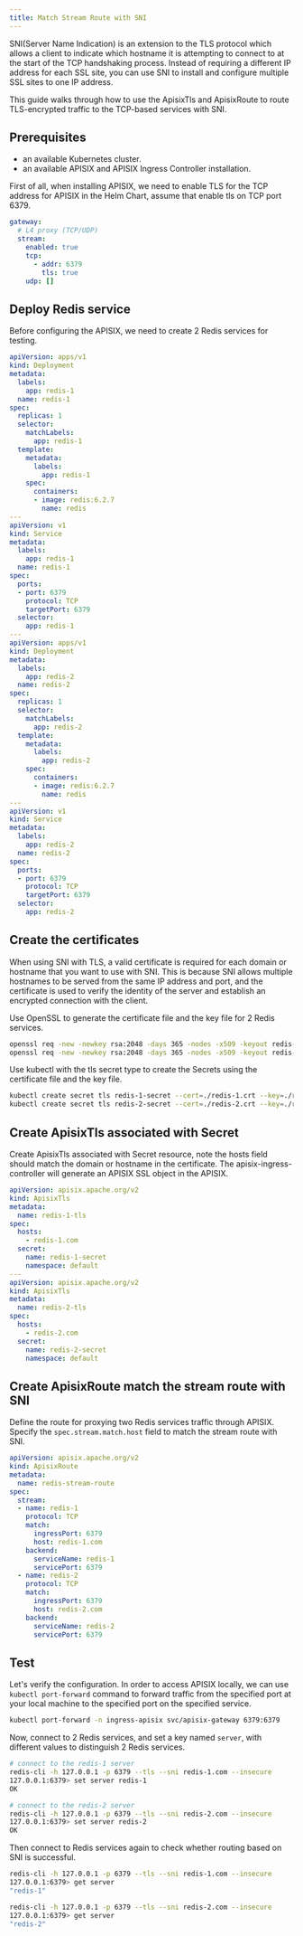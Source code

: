 ```yaml
---
title: Match Stream Route with SNI
---
```


<!--
#
# Licensed to the Apache Software Foundation (ASF) under one or more
# contributor license agreements.  See the NOTICE file distributed with
# this work for additional information regarding copyright ownership.
# The ASF licenses this file to You under the Apache License, Version 2.0
# (the "License"); you may not use this file except in compliance with
# the License.  You may obtain a copy of the License at
#
#     http://www.apache.org/licenses/LICENSE-2.0
#
# Unless required by applicable law or agreed to in writing, software
# distributed under the License is distributed on an "AS IS" BASIS,
# WITHOUT WARRANTIES OR CONDITIONS OF ANY KIND, either express or implied.
# See the License for the specific language governing permissions and
# limitations under the License.
#
-->

SNI(Server Name Indication) is an extension to the TLS protocol which allows a client to indicate which hostname it is attempting to connect to at the start of the TCP handshaking process.
Instead of requiring a different IP address for each SSL site, you can use SNI to install and configure multiple SSL sites to one IP address.

This guide walks through how to use the ApisixTls and ApisixRoute to route TLS-encrypted traffic to the TCP-based services with SNI.

## Prerequisites

- an available Kubernetes cluster.
- an available APISIX and APISIX Ingress Controller installation.

First of all, when installing APISIX, we need to enable TLS for the TCP address for APISIX in the Helm Chart, assume that enable tls on TCP port 6379.

```yaml
gateway:
  # L4 proxy (TCP/UDP)
  stream:
    enabled: true
    tcp:
      - addr: 6379
        tls: true
    udp: []
```

## Deploy Redis service

Before configuring the APISIX, we need to create 2 Redis services for testing.

```yaml
apiVersion: apps/v1
kind: Deployment
metadata:
  labels:
    app: redis-1
  name: redis-1
spec:
  replicas: 1
  selector:
    matchLabels:
      app: redis-1
  template:
    metadata:
      labels:
        app: redis-1
    spec:
      containers:
      - image: redis:6.2.7
        name: redis
---
apiVersion: v1
kind: Service
metadata:
  labels:
    app: redis-1
  name: redis-1
spec:
  ports:
  - port: 6379
    protocol: TCP
    targetPort: 6379
  selector:
    app: redis-1
---
apiVersion: apps/v1
kind: Deployment
metadata:
  labels:
    app: redis-2
  name: redis-2
spec:
  replicas: 1
  selector:
    matchLabels:
      app: redis-2
  template:
    metadata:
      labels:
        app: redis-2
    spec:
      containers:
      - image: redis:6.2.7
        name: redis
---
apiVersion: v1
kind: Service
metadata:
  labels:
    app: redis-2
  name: redis-2
spec:
  ports:
  - port: 6379
    protocol: TCP
    targetPort: 6379
  selector:
    app: redis-2
```

## Create the certificates

When using SNI with TLS, a valid certificate is required for each domain or hostname that you want to use with SNI.
This is because SNI allows multiple hostnames to be served from the same IP address and port, and the certificate is used to verify the identity of the server and establish an encrypted connection with the client.

Use OpenSSL to generate the certificate file and the key file for 2 Redis services.

```bash
openssl req -new -newkey rsa:2048 -days 365 -nodes -x509 -keyout redis-1.key -out redis-1.crt -subj "/CN=redis-1.com"
openssl req -new -newkey rsa:2048 -days 365 -nodes -x509 -keyout redis-2.key -out redis-2.crt -subj "/CN=redis-2.com"
```

Use kubectl with the tls secret type to create the Secrets using the certificate file and the key file.

```bash
kubectl create secret tls redis-1-secret --cert=./redis-1.crt --key=./redis-1.key
kubectl create secret tls redis-2-secret --cert=./redis-2.crt --key=./redis-2.key
```

## Create ApisixTls associated with Secret

Create ApisixTls associated with Secret resource, note the hosts field should match the domain or hostname in the certificate.
The apisix-ingress-controller will generate an APISIX SSL object in the APISIX.

```yaml
apiVersion: apisix.apache.org/v2
kind: ApisixTls
metadata:
  name: redis-1-tls
spec:
  hosts:
    - redis-1.com
  secret:
    name: redis-1-secret
    namespace: default
---
apiVersion: apisix.apache.org/v2
kind: ApisixTls
metadata:
  name: redis-2-tls
spec:
  hosts:
    - redis-2.com
  secret:
    name: redis-2-secret
    namespace: default
```

## Create ApisixRoute match the stream route with SNI

Define the route for proxying two Redis services traffic through APISIX. Specify the `spec.stream.match.host` field to match the stream route with SNI.

```yaml
apiVersion: apisix.apache.org/v2
kind: ApisixRoute
metadata:
  name: redis-stream-route
spec:
  stream:
  - name: redis-1
    protocol: TCP
    match:
      ingressPort: 6379
      host: redis-1.com 
    backend:
      serviceName: redis-1
      servicePort: 6379
  - name: redis-2
    protocol: TCP
    match:
      ingressPort: 6379
      host: redis-2.com
    backend:
      serviceName: redis-2
      servicePort: 6379
```

## Test

Let's verify the configuration. In order to access APISIX locally, we can use `kubectl port-forward` command to forward traffic from the specified port at your local machine to the specified port on the specified service.

```bash
kubectl port-forward -n ingress-apisix svc/apisix-gateway 6379:6379
```

Now, connect to 2 Redis services, and set a key named `server`, with different values to distinguish 2 Redis services.

```bash
# connect to the redis-1 server
redis-cli -h 127.0.0.1 -p 6379 --tls --sni redis-1.com --insecure
127.0.0.1:6379> set server redis-1
OK

# connect to the redis-2 server
redis-cli -h 127.0.0.1 -p 6379 --tls --sni redis-2.com --insecure
127.0.0.1:6379> set server redis-2
OK
```

Then connect to Redis services again to check whether routing based on SNI is successful.

```bash
redis-cli -h 127.0.0.1 -p 6379 --tls --sni redis-1.com --insecure
127.0.0.1:6379> get server
"redis-1"

redis-cli -h 127.0.0.1 -p 6379 --tls --sni redis-2.com --insecure
127.0.0.1:6379> get server
"redis-2"
```
